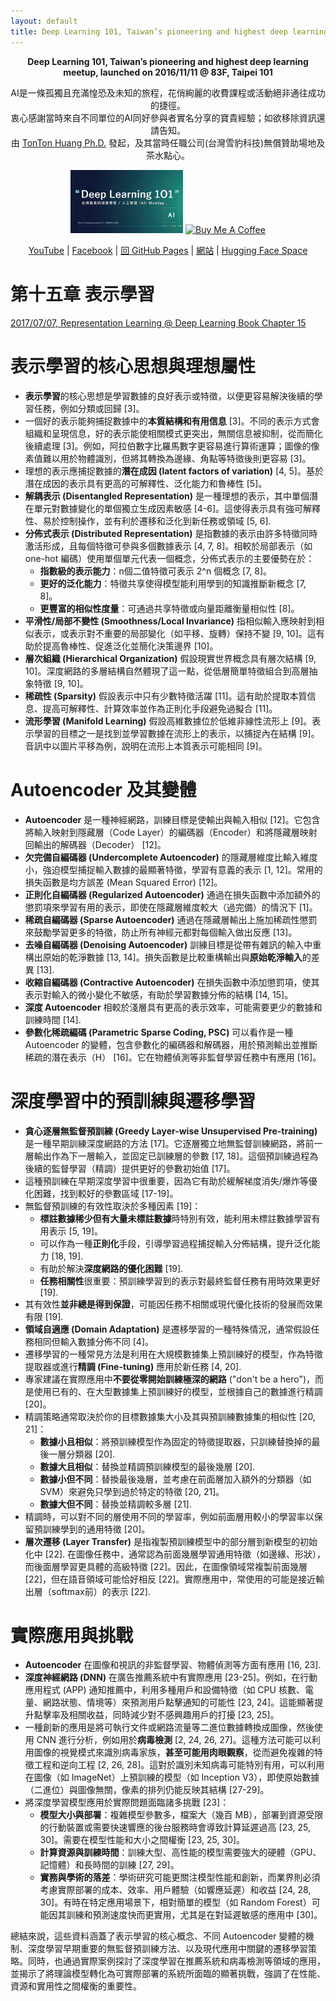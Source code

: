 ```yaml
---
layout: default
title: Deep Learning 101, Taiwan’s pioneering and highest deep learning meetup, launched on 2016/11/11 @ 83F, Taipei 101
---
```


<p align="center">
  <strong>Deep Learning 101, Taiwan’s pioneering and highest deep learning meetup, launched on 2016/11/11 @ 83F, Taipei 101</strong>  
</p>
<p align="center">
  AI是一條孤獨且充滿惶恐及未知的旅程，花俏絢麗的收費課程或活動絕非通往成功的捷徑。<br>
  衷心感謝當時來自不同單位的AI同好參與者實名分享的寶貴經驗；如欲移除資訊還請告知。<br>
  由 <a href="https://www.twman.org/" target="_blank">TonTon Huang Ph.D.</a> 發起，及其當時任職公司(台灣雪豹科技)無償贊助場地及茶水點心。<br>
</p>  
<p align="center">
  <a href="https://huggingface.co/spaces/DeepLearning101/Deep-Learning-101-FAQ" target="_blank">
    <img src="https://github.com/Deep-Learning-101/.github/blob/main/images/DeepLearning101.JPG?raw=true" alt="Deep Learning 101" width="180"></a>
    <a href="https://www.buymeacoffee.com/DeepLearning101" target="_blank"><img src="https://cdn.buymeacoffee.com/buttons/v2/default-red.png" alt="Buy Me A Coffee" style="height: 100px !important;width: 180px !important;" ></a>
</p>
<p align="center">
  <a href="https://www.youtube.com/@DeepLearning101" target="_blank">YouTube</a> |
  <a href="https://www.facebook.com/groups/525579498272187/" target="_blank">Facebook</a> |
  <a href="https://deep-learning-101.github.io/"> 回 GitHub Pages</a> |
  <a href="http://DeepLearning101.TWMAN.ORG" target="_blank">網站</a> |
  <a href="https://huggingface.co/DeepLearning101" target="_blank">Hugging Face Space</a>
</p>

# 第十五章 表示學習

<a href="https://www.youtube.com/watch?v=MA52s5dQaGY" target="_blank" rel="noopener noreferrer"><i class="fab fa-youtube mr-1"></i>2017/07/07, Representation Learning @ Deep Learning Book Chapter 15</a><br>

# 表示學習的核心思想與理想屬性

*   **表示學習**的核心思想是學習數據的良好表示或特徵，以便更容易解決後續的學習任務，例如分類或回歸 [3]。
*   一個好的表示能夠捕捉數據中的**本質結構和有用信息** [3]。不同的表示方式會組織和呈現信息，好的表示能使相關模式更突出，無關信息被抑制，從而簡化後續處理 [3]。例如，阿拉伯數字比羅馬數字更容易進行算術運算；圖像的像素值難以用於物體識別，但將其轉換為邊緣、角點等特徵後則更容易 [3]。
*   理想的表示應捕捉數據的**潛在成因 (latent factors of variation)** [4, 5]。基於潛在成因的表示具有更高的可解釋性、泛化能力和魯棒性 [5]。
*   **解耦表示 (Disentangled Representation)** 是一種理想的表示，其中單個潛在單元對數據變化的單個獨立生成因素敏感 [4-6]。這使得表示具有強可解釋性、易於控制操作，並有利於遷移和泛化到新任務或領域 [5, 6].
*   **分佈式表示 (Distributed Representation)** 是指數據的表示由許多特徵同時激活形成，且每個特徵可參與多個數據表示 [4, 7, 8]。相較於局部表示（如 one-hot 編碼）使用單個單元代表一個概念，分佈式表示的主要優勢在於：
    *   **指數級的表示能力**：n個二值特徵可表示 2^n 個概念 [7, 8]。
    *   **更好的泛化能力**：特徵共享使得模型能利用學到的知識推斷新概念 [7, 8]。
    *   **更豐富的相似性度量**：可通過共享特徵或向量距離衡量相似性 [8]。
*   **平滑性/局部不變性 (Smoothness/Local Invariance)** 指相似輸入應映射到相似表示，或表示對不重要的局部變化（如平移、旋轉）保持不變 [9, 10]。這有助於提高魯棒性、促進泛化並簡化決策邊界 [10]。
*   **層次組織 (Hierarchical Organization)** 假設現實世界概念具有層次結構 [9, 10]。深度網路的多層結構自然體現了這一點，從低層簡單特徵組合到高層抽象特徵 [9, 10]。
*   **稀疏性 (Sparsity)** 假設表示中只有少數特徵活躍 [11]。這有助於提取本質信息、提高可解釋性、計算效率並作為正則化手段避免過擬合 [11]。
*   **流形學習 (Manifold Learning)** 假設高維數據位於低維非線性流形上 [9]。表示學習的目標之一是找到並學習數據在流形上的表示，以捕捉內在結構 [9]。音訊中以圖片平移為例，說明在流形上本質表示可能相同 [9]。

# Autoencoder 及其變體

*   **Autoencoder** 是一種神經網路，訓練目標是使輸出與輸入相似 [12]。它包含將輸入映射到隱藏層（Code Layer）的編碼器（Encoder）和將隱藏層映射回輸出的解碼器（Decoder） [12]。
*   **欠完備自編碼器 (Undercomplete Autoencoder)** 的隱藏層維度比輸入維度小，強迫模型捕捉輸入數據的最顯著特徵，學習有意義的表示 [1, 12]。常用的損失函數是均方誤差 (Mean Squared Error) [12]。
*   **正則化自編碼器 (Regularized Autoencoder)** 通過在損失函數中添加額外的懲罰項來學習有用的表示，即使在隱藏層維度較大（過完備）的情況下 [1]。
*   **稀疏自編碼器 (Sparse Autoencoder)** 通過在隱藏層輸出上施加稀疏性懲罰來鼓勵學習更多的特徵，防止所有神經元都對每個輸入做出反應 [13]。
*   **去噪自編碼器 (Denoising Autoencoder)** 訓練目標是從帶有雜訊的輸入中重構出原始的乾淨數據 [13, 14]。損失函數是比較重構輸出與**原始乾淨輸入**的差異 [13].
*   **收縮自編碼器 (Contractive Autoencoder)** 在損失函數中添加懲罰項，使其表示對輸入的微小變化不敏感，有助於學習數據分佈的結構 [14, 15]。
*   **深度 Autoencoder** 相較於淺層具有更高的表示效率，可能需要更少的數據和訓練時間 [14].
*   **參數化稀疏編碼 (Parametric Sparse Coding, PSC)** 可以看作是一種 Autoencoder 的變體，包含參數化的編碼器和解碼器，用於預測輸出並推斷稀疏的潛在表示（H） [16]。它在物體偵測等非監督學習任務中有應用 [16]。

# 深度學習中的預訓練與遷移學習

*   **貪心逐層無監督預訓練 (Greedy Layer-wise Unsupervised Pre-training)** 是一種早期訓練深度網路的方法 [17]。它逐層獨立地無監督訓練網路，將前一層輸出作為下一層輸入，並固定已訓練層的參數 [17, 18]。這個預訓練過程為後續的監督學習（精調）提供更好的參數初始值 [17]。
*   這種預訓練在早期深度學習中很重要，因為它有助於緩解梯度消失/爆炸等優化困難，找到較好的參數區域 [17-19]。
*   無監督預訓練的有效性取決於多種因素 [19]：
    *   **標註數據稀少但有大量未標註數據**時特別有效，能利用未標註數據學習有用表示 [5, 19]。
    *   可以作為一種**正則化**手段，引導學習過程捕捉輸入分佈結構，提升泛化能力 [18, 19].
    *   有助於解決**深度網路的優化困難** [19].
    *   **任務相關性**很重要：預訓練學習到的表示對最終監督任務有用時效果更好 [19].
*   其有效性**並非總是得到保證**，可能因任務不相關或現代優化技術的發展而效果有限 [19].
*   **領域自適應 (Domain Adaptation)** 是遷移學習的一種特殊情況，通常假設任務相同但輸入數據分佈不同 [4]。
*   遷移學習的一種常見方法是利用在大規模數據集上預訓練好的模型，作為特徵提取器或進行**精調 (Fine-tuning)** 應用於新任務 [4, 20].
*   專家建議在實際應用中**不要從零開始訓練極深的網路** ("don't be a hero")，而是使用已有的、在大型數據集上預訓練好的模型，並根據自己的數據進行精調 [20]。
*   精調策略通常取決於你的目標數據集大小及其與預訓練數據集的相似性 [20, 21]：
    *   **數據小且相似**：將預訓練模型作為固定的特徵提取器，只訓練替換掉的最後一層分類器 [20].
    *   **數據大且相似**：替換並精調預訓練模型的最後幾層 [20].
    *   **數據小但不同**：替換最後幾層，並考慮在前面層加入額外的分類器（如 SVM）來避免只學到過於特定的特徵 [20, 21]。
    *   **數據大但不同**：替換並精調較多層 [21].
*   精調時，可以對不同的層使用不同的學習率，例如前面層用較小的學習率以保留預訓練學到的通用特徵 [20]。
*   **層次遷移 (Layer Transfer)** 是指複製預訓練模型中的部分層到新模型的初始化中 [22]. 在圖像任務中，通常認為前面幾層學習通用特徵（如邊緣、形狀），而後面層學習更具體的高級特徵 [22]。因此，在圖像領域常複製前面幾層 [22]，但在語音領域可能恰好相反 [22]。實際應用中，常使用的可能是接近輸出層（softmax前）的表示 [22].

# 實際應用與挑戰

*   **Autoencoder** 在圖像和視訊的非監督學習、物體偵測等方面有應用 [16, 23].
*   **深度神經網路 (DNN)** 在廣告推薦系統中有實際應用 [23-25]。例如，在行動應用程式 (APP) 通知推薦中，利用多種用戶和設備特徵（如 CPU 核數、電量、網路狀態、情境等）來預測用戶點擊通知的可能性 [23, 24]。這能顯著提升點擊率及相關收益，同時減少對不感興趣用戶的打擾 [23, 25]。
*   一種創新的應用是將可執行文件或網路流量等二進位數據轉換成圖像，然後使用 CNN 進行分析，例如用於**病毒檢測** [2, 24, 26, 27]。這種方法可能可以利用圖像的視覺模式來識別病毒家族，**甚至可能用肉眼觀察**，從而避免複雜的特徵工程和逆向工程 [2, 26, 28]。這對於識別未知病毒可能特別有用，可以利用在圖像（如 ImageNet）上預訓練的模型（如 Inception V3），即使原始數據（二進位）與圖像無關，像素的排列仍能反映其結構 [27-29]。
*   將深度學習模型應用於實際問題面臨諸多挑戰 [23]：
    *   **模型大小與部署**：複雜模型參數多，檔案大（幾百 MB），部署到資源受限的行動裝置或需要快速響應的後台服務時會導致計算延遲過高 [23, 25, 30]。需要在模型性能和大小之間權衡 [23, 25, 30]。
    *   **計算資源與訓練時間**：訓練大型、高性能的模型需要強大的硬體（GPU、記憶體）和長時間的訓練 [27, 29]。
    *   **實務與學術的落差**：學術研究可能更關注模型性能和創新，而業界則必須考慮實際部署的成本、效率、用戶體驗（如響應延遲）和收益 [24, 28, 30]。有時在特定應用場景下，相對簡單的模型（如 Random Forest）可能因其訓練和預測速度快而更實用，尤其是在對延遲敏感的應用中 [30]。

總結來說，這些資料涵蓋了表示學習的核心概念、不同 Autoencoder 變體的機制、深度學習早期重要的無監督預訓練方法、以及現代應用中關鍵的遷移學習策略。同時，也通過實際案例探討了深度學習在推薦系統和病毒檢測等領域的應用，並揭示了將理論模型轉化為可實際部署的系統所面臨的顯著挑戰，強調了在性能、資源和實用性之間權衡的重要性。